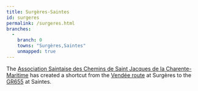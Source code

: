 ```yaml
---
title: Surgères-Saintes
id: surgeres
permalink: /surgeres.html
branches:
  -
    branch: 0
    towns: "Surgères,Saintes"
    unmapped: true
---
```


The [Association Saintaise des Chemins de Saint Jacques de la Charente-Maritime][0] has created a shortcut from the [Vendée route][1] at Surgères to the [GR655][2] at Saintes.

[0]: http://www.compostelle17.fr/-Chemins-en-Charente-Maritime-.html
[1]: brittany.html
[2]: tours.html